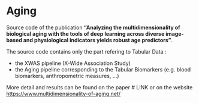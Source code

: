 # Aging

Source code of the publication **“Analyzing the multidimensionality of biological aging with the tools of deep learning across diverse image-based and physiological indicators yields robust age predictors”**.

The source code contains only the part refering to Tabular Data : 
- the XWAS pipeline (X-Wide Association Study) 
- the Aging pipeline corresponding to the Tabular Biomarkers (e.g. blood biomarkers, anthropometric measures, ...)

More detail and results can be found on the paper # LINK or on the website https://www.multidimensionality-of-aging.net/


